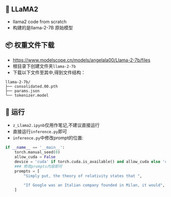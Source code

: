 ## 🦙 LLaMA2
* llama2 code from scratch
* 构建的是llama-2-7B 原始模型

## 📦️ 权重文件下载
* https://www.modelscope.cn/models/angelala00/Llama-2-7b/files
* 根目录下创建文件夹`llama-2-7b`
* 下载以下文件至其中,得到文件结构：

```
llama-2-7b/
├── consolidated.00.pth
├── params.json
└── tokenizer.model
```

## 🤗 运行
* `z_Llama2.ipynb`仅用作笔记,不建议直接运行
* 直接运行`inference.py`即可
* `inference.py`中修改prompt的位置:

```python
if __name__ == '__main__':  
    torch.manual_seed(0)
    allow_cuda = False
    device = 'cuda' if torch.cuda.is_available() and allow_cuda else 'cpu'
    ### 修改prompts内容即可
    prompts = [
        "Simply put, the theory of relativity states that ",
        
        "If Google was an Italian company founded in Milan, it would",
    ]
```
